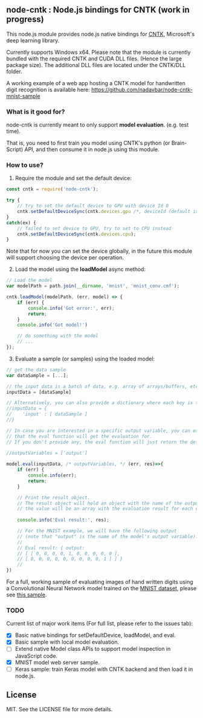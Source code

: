 ## node-cntk : Node.js bindings for CNTK (work in progress)

This node.js module provides node.js native bindings for <a href="">CNTK</a>, Microsoft's deep learning library.

Currently supports Windows x64. Please note that the module is currently bundled with the required CNTK and CUDA DLL files. (Hence the large package size). The additional DLL files are located under the CNTK/DLL folder.

A working example of a web app hosting a CNTK model for handwritten digit recognition is available here: https://github.com/nadavbar/node-cntk-mnist-sample

### What is it good for?

node-cntk is currently meant to only support <b>model evaluation</b>. (e.g. test time).

That is, you need to first train you model using CNTK's python (or Brain-Script) API, and then consume it in node.js using this module.

### How to use?

1. Require the module and set the default device:

```javascript
const cntk = require('node-cntk');

try {
    // try to set the default device to GPU with device Id 0
    cntk.setDefaultDeviceSync(cntk.devices.gpu /*, deviceId (default is 0) */);
}
catch(ex) {
    // failed to set device to GPU, try to set to CPU instead
    cntk.setDefaultDeviceSync(cntk.devices.cpu);
}
```

Note that for now you can set the device globally, in the future this module will support choosing the device per operation.

2. Load the model using the <b>loadModel</b> async method:

```javascript
// Load the model 
var modelPath = path.join(__dirname, 'mnist', 'mnist_conv.cmf');

cntk.loadModel(modelPath, (err, model) => {
    if (err) {
        console.info('Got error:', err);
        return;
    }
    console.info('Got model!')

    // do something with the model
    // ...
});
```

3. Evaluate a sample (or samples) using the loaded model:

```javascript
// get the data sample
var dataSample = [...];

// the input data is a batch of data, e.g. array of arrays/buffers, etc:
inputData = [dataSample]

// Alternatively, you can also provide a dictionary where each key is the name of the input variable, and the value is the data. // This is useful in case your model have more than input variables. 
//inputData = {
//    'input' : [ dataSample ]
//}

// In case you are interested in a specific output variable, you can explicitly provide a list if output variable names
// that the eval function will get the evaluation for.
// If you don't provide any, the eval function will just return the default model output variables.

//outputVariables = ['output']
    
model.eval(inputData, /* outputVariables, */ (err, res)=>{
    if (err) {
        console.info(err);
        return;
    }

    // Print the result object.
    // The result object will hold an object with the name of the output variable as key, and for each key 
    // the value will be an array with the evaluation result for each data samples 
    
    console.info('Eval result:', res);

    // For the MNIST example, we will have the following output 
    // (note that "output" is the name of the model's output variable):
    // 
    // Eval result: { output:
    // [ [ 0, 0, 0, 0, 1, 0, 0, 0, 0, 0 ],
    // [ 0, 0, 0, 0, 0, 0, 0, 0, 0, 1 ] ] }
    //
})
```

For a full, working sample of evaluating images of hand written digits using a Convolutional Neural Network model trained on the <a href="http://yann.lecun.com/exdb/mnist/">MNIST dataset</a>, please see <a href="https://github.com/nadavbar/node-cntk/blob/master/test/basic.js">this sample</a>.

### TODO

Current list of major work items (For full list, please refer to the issues tab):

- [x] Basic native bindings for setDefaultDevice, loadModel, and eval.
- [x] Basic sample with local model evaluation.
- [ ] Extend native Model class APIs to support model inspection in JavaScript code.
- [x] MNIST model web server sample.
- [ ] Keras sample: train Keras model with CNTK backend and then load it in node.js.

## License

MIT. See the LICENSE file for more details.

